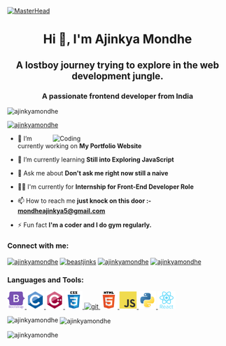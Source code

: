 [![MasterHead](https://www.audienceplanet.com/root/template/1//images/web-development.gif)](https://AjinkyaMondhe.io)
<h1 align="center">Hi 👋, I'm Ajinkya Mondhe</h1>
<h2 align="center">A lostboy journey trying to explore in the web development jungle.</h2>
<h3 align="center">A passionate frontend developer from India</h3>

<p align="left"> <img src="https://komarev.com/ghpvc/?username=ajinkyamondhe&label=Profile%20views&color=0e75b6&style=flat" alt="ajinkyamondhe" /> </p>


<p align="left"> <a href="https://github.com/ryo-ma/github-profile-trophy"><img src="https://github-profile-trophy.vercel.app/?username=ajinkyamondhe" alt="ajinkyamondhe" /></a> </p>
<img align ="right" alt = "Coding" width="400" src="https://cdn.dribbble.com/users/1162077/screenshots/3848914/programmer.gif">

- 🔭 I’m currently working on **My Portfolio Website**

- 🌱 I’m currently learning **Still into Exploring JavaScript**

- 💬 Ask me about **Don't ask me right now still a naive**

- 🕵️‍♂️ I'm currently for **Internship for Front-End Developer Role**

- 📫 How to reach me **just knock on this door :- mondheajinkya5@gmail.com**

- ⚡ Fun fact **I'm a coder and I do gym regularly.**

<h3 align="left">Connect with me:</h3>
<p align="left">
<a href="https://linkedin.com/in/ajinkyamondhe" target="blank"><img align="center" src="https://raw.githubusercontent.com/rahuldkjain/github-profile-readme-generator/master/src/images/icons/Social/linked-in-alt.svg" alt="ajinkyamondhe" height="30" width="40" /></a>
<a href="https://www.codechef.com/users/beastjinks" target="blank"><img align="center" src="https://cdn.jsdelivr.net/npm/simple-icons@3.1.0/icons/codechef.svg" alt="beastjinks" height="30" width="40" /></a>
<a href="https://www.leetcode.com/ajinkyamondhe" target="blank"><img align="center" src="https://raw.githubusercontent.com/rahuldkjain/github-profile-readme-generator/master/src/images/icons/Social/leet-code.svg" alt="ajinkyamondhe" height="30" width="40" /></a>
<a href="https://auth.geeksforgeeks.org/user/ajinkyamondhe" target="blank"><img align="center" src="https://raw.githubusercontent.com/rahuldkjain/github-profile-readme-generator/master/src/images/icons/Social/geeks-for-geeks.svg" alt="ajinkyamondhe" height="30" width="40" /></a>
</p>

<h3 align="left">Languages and Tools:</h3>
<p align="left"> <a href="https://getbootstrap.com" target="_blank" rel="noreferrer"> <img src="https://raw.githubusercontent.com/devicons/devicon/master/icons/bootstrap/bootstrap-plain-wordmark.svg" alt="bootstrap" width="40" height="40"/> </a> <a href="https://www.cprogramming.com/" target="_blank" rel="noreferrer"> <img src="https://raw.githubusercontent.com/devicons/devicon/master/icons/c/c-original.svg" alt="c" width="40" height="40"/> </a> <a href="https://www.w3schools.com/cpp/" target="_blank" rel="noreferrer"> <img src="https://raw.githubusercontent.com/devicons/devicon/master/icons/cplusplus/cplusplus-original.svg" alt="cplusplus" width="40" height="40"/> </a> <a href="https://www.w3schools.com/css/" target="_blank" rel="noreferrer"> <img src="https://raw.githubusercontent.com/devicons/devicon/master/icons/css3/css3-original-wordmark.svg" alt="css3" width="40" height="40"/> </a> <a href="https://git-scm.com/" target="_blank" rel="noreferrer"> <img src="https://www.vectorlogo.zone/logos/git-scm/git-scm-icon.svg" alt="git" width="40" height="40"/> </a> <a href="https://www.w3.org/html/" target="_blank" rel="noreferrer"> <img src="https://raw.githubusercontent.com/devicons/devicon/master/icons/html5/html5-original-wordmark.svg" alt="html5" width="40" height="40"/> </a> <a href="https://developer.mozilla.org/en-US/docs/Web/JavaScript" target="_blank" rel="noreferrer"> <img src="https://raw.githubusercontent.com/devicons/devicon/master/icons/javascript/javascript-original.svg" alt="javascript" width="40" height="40"/> </a> <a href="https://www.python.org" target="_blank" rel="noreferrer"> <img src="https://raw.githubusercontent.com/devicons/devicon/master/icons/python/python-original.svg" alt="python" width="40" height="40"/> </a> <a href="https://reactjs.org/" target="_blank" rel="noreferrer"> <img src="https://raw.githubusercontent.com/devicons/devicon/master/icons/react/react-original-wordmark.svg" alt="react" width="40" height="40"/> </a> </p>

<p><img align="left" src="https://github-readme-stats.vercel.app/api/top-langs?username=ajinkyamondhe&show_icons=true&locale=en&layout=compact" alt="ajinkyamondhe" /></p>

<p>&nbsp;<img align="center" src="https://github-readme-stats.vercel.app/api?username=ajinkyamondhe&show_icons=true&locale=en" alt="ajinkyamondhe" /></p>

<p><img align="center" src="https://github-readme-streak-stats.herokuapp.com/?user=ajinkyamondhe&" alt="ajinkyamondhe" /></p>

